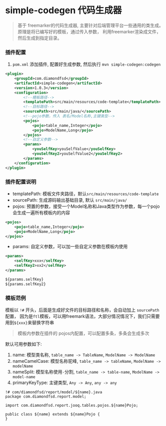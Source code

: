 # simple-codegen 代码生成器
> 基于 freemarker的代码生成器, 主要针对后端管理平台一些通用的类生成。原理是将已编写好的模板，通过传入参数，
利用freemarker渲染成文件，然后生成到指定目录。


### 插件配置
1. `pom.xml` 添加插件, 配置好生成参数, 然后执行 `mvn simple-codegen:codegen`
```xml
<plugin>
    <groupId>com.diamondfsd</groupId>
    <artifactId>simple-codegen</artifactId>
    <version>1.0.3</version>
    <configuration>
        <!--模板路径-->
        <templatePath>src/main/resources/code-template</templatePath>
        <!--目标路径-->
        <sourcePath>src/main/java/</sourcePath>
        <!--pojo参数，传入 表名/Model名称,主键类型-->
        <pojos>
            <pojo>table_name,Integer</pojo>
            <pojo>ModelName,Long</pojo>
        </pojos>
        <!--自定义参数-->
        <params>
            <youSelfKey>youSelfValue</youSelfKey>
            <youSelfKey2>youSelfValue2</youSelfKey2>
        </params>
    </configuration>
</plugin>
```

### 插件配置说明
- templatePath: 模板文件夹路径，默认`src/main/resources/code-template`
- sourcePath: 生成源码输出基础目录, 默认 `src/main/java/`
- pojos: 预置的参数，接受一个Model名称和Java类型作为参数，每一个pojo会生成一遍所有模板内的内容
```xml
<pojos>
    <pojo>table_name,Integer</pojo>
    <pojo>ModelName,Long</pojo>
</pojos>
```
- params: 自定义参数，可以加一些自定义参数在模板内使用
```xml
<params>
    <selfKey>xxx</selfKey>
    <selfKey2>xx2</selfKey>
</params>
```
```xml
${params.selfKey}
${params.selfKey2}
```

### 模板范例
模板以 `!#` 开头，后面是生成好文件的目标路径和名称，会自动加上 `sourcePath` 配置，
因为是`ftl`模板，可以用freemark语法，大部分情况情况下，我们只需要用到`${xxx}`来替换字符串
> 模板内参数在插件的 pojos内配置，可以配置多条，多条会生成多次      

默认可用参数如下:
1. name: 模型类名称, `table_name -> TableName`, `ModelName -> ModelName`
2. nameCamelCase: 模型名称驼峰, `table_name -> tableName`, `ModelName -> modelName`
3. nameSplit: 模型名称使用`-`分割, `table_name -> table-name`, `ModelName -> model-name`
4. primaryKeyType: 主键类型, `Any -> Any`, `any -> any`

```ftl
!# com/diamondfsd/report/model/${name}.java
package com.diamondfsd.report.model;

import com.diamondfsd.report.jooq.tables.pojos.${name}Pojo;

public class ${name} extends ${name}Pojo {
}
```